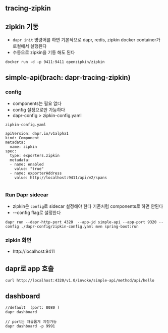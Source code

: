 ## tracing-zipkin

##  zipkin 기동 
- `dapr init` 명령어를 하면 기본적으로 dapr, redis, zipkin docker container가 로컬에서 실행된다  
- 수동으로 zipkin을  기동 해도 된다 
```
docker run -d -p 9411:9411 openzipkin/zipkin

```
## simple-api(brach: dapr-tracing-zipkin)
### config
- components는 필요 없다 
- config 설정으로만 가능하다 
- dapr-config >  zipkin-config.yaml

`zipkin-config.yaml`
```
apiVersion: dapr.io/v1alpha1
kind: Component
metadata:
  name: zipkin
spec:
  type: exporters.zipkin
  metadata:
  - name: enabled
    value: "true"
  - name: exporterAddress
    value: http://localhost:9411/api/v2/spans
  
```


### Run Dapr sidecar 
- zipkin은 `config`로 sidecar 설정해야 한다 기존처럼 components로 하면 안된다 
- --config flag로 설정한다 
```
dapr run --dapr-http-port 4320  --app-id simple-api --app-port 9320 --config ./dapr-config/zipkin-config.yaml mvn spring-boot:run

```

### zipkin 화면 
- http://localhost:9411


## dapr로 app 호출 
```
curl http://localhost:4320/v1.0/invoke/simple-api/method/api/hello
```

## dashboard 
```
//default  (port: 8080 )
dapr dashboard   

// port는 자유롭게 지정가능
dapr dashboard -p 9991
```
